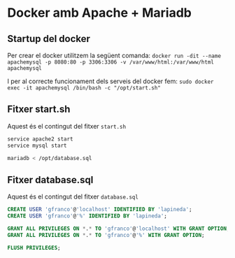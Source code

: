 # Docker amb Apache  + Mariadb

## Startup del docker
Per crear el docker utilitzem la següent comanda:
`docker run -dit --name apachemysql -p 8080:80 -p 3306:3306 -v /var/www/html:/var/www/html apachemysql`

I per al correcte funcionament dels serveis del docker fem:
`sudo docker exec -it apachemysql /bin/bash -c "/opt/start.sh"`

## Fitxer start.sh
Aquest és el contingut del fitxer `start.sh`
```bash
service apache2 start
service mysql start

mariadb < /opt/database.sql
```

## Fitxer database.sql
Aquest és el contingut del fitxer `database.sql`
```sql
CREATE USER 'gfranco'@'localhost' IDENTIFIED BY 'lapineda';
CREATE USER 'gfranco'@'%' IDENTIFIED BY 'lapineda';

GRANT ALL PRIVILEGES ON *.* TO 'gfranco'@'localhost' WITH GRANT OPTION;
GRANT ALL PRIVILEGES ON *.* TO 'gfranco'@'%' WITH GRANT OPTION;

FLUSH PRIVILEGES;
```
